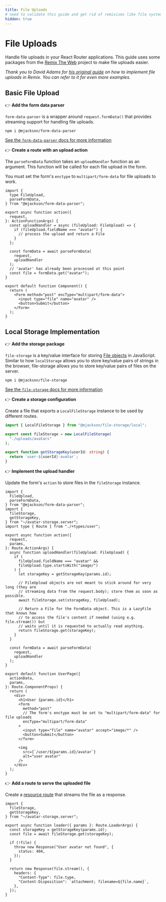 ```yaml
---
title: File Uploads
# need to validate this guide and get rid of remixisms like file system routes
hidden: true
---
```


# File Uploads

Handle file uploads in your React Router applications. This guide uses some packages from the [Remix The Web][remix-the-web] project to make file uploads easier.

_Thank you to David Adams for [his original guide](https://programmingarehard.com/2024/09/06/remix-file-uploads-updated.html/) on how to implement file uploads in Remix. You can refer to it for even more examples._

## Basic File Upload

👉 **Add the form data parser**

`form-data-parser` is a wrapper around `request.formData()` that provides streaming support for handling file uploads.

```shellscript
npm i @mjackson/form-data-parser
```

[See the `form-data-parser` docs for more information][form-data-parser]

👉 **Create a route with an upload action**

The `parseFormData` function takes an `uploadHandler` function as an argument. This function will be called for each file upload in the form.

<docs-warning>

You must set the form's `enctype` to `multipart/form-data` for file uploads to work.

</docs-warning>

```tsx filename=routes/user.$id.tsx
import {
  type FileUpload,
  parseFormData,
} from "@mjackson/form-data-parser";

export async function action({
  request,
}: ActionFunctionArgs) {
  const uploadHandler = async (fileUpload: FileUpload) => {
    if (fileUpload.fieldName === "avatar") {
      // process the upload and return a File
    }
  };

  const formData = await parseFormData(
    request,
    uploadHandler
  );
  // 'avatar' has already been processed at this point
  const file = formData.get("avatar");
}

export default function Component() {
  return (
    <Form method="post" encType="multipart/form-data">
      <input type="file" name="avatar" />
      <button>Submit</button>
    </Form>
  );
}
```

## Local Storage Implementation

👉 **Add the storage package**

`file-storage` is a key/value interface for storing [File objects][file] in JavaScript. Similar to how `localStorage` allows you to store key/value pairs of strings in the browser, file-storage allows you to store key/value pairs of files on the server.

```shellscript
npm i @mjackson/file-storage
```

[See the `file-storage` docs for more information][file-storage]

👉 **Create a storage configuration**

Create a file that exports a `LocalFileStorage` instance to be used by different routes.

```ts filename=avatar-storage.server.ts
import { LocalFileStorage } from "@mjackson/file-storage/local";

export const fileStorage = new LocalFileStorage(
  "./uploads/avatars"
);

export function getStorageKey(userId: string) {
  return `user-${userId}-avatar`;
}
```

👉 **Implement the upload handler**

Update the form's `action` to store files in the `fileStorage` instance.

```tsx filename=routes/user.$id.tsx
import {
  FileUpload,
  parseFormData,
} from "@mjackson/form-data-parser";
import {
  fileStorage,
  getStorageKey,
} from "~/avatar-storage.server";
import type { Route } from "./+types/user";

export async function action({
  request,
  params,
}: Route.ActionArgs) {
  async function uploadHandler(fileUpload: FileUpload) {
    if (
      fileUpload.fieldName === "avatar" &&
      fileUpload.type.startsWith("image/")
    ) {
      let storageKey = getStorageKey(params.id);

      // FileUpload objects are not meant to stick around for very long (they are
      // streaming data from the request.body); store them as soon as possible.
      await fileStorage.set(storageKey, fileUpload);

      // Return a File for the FormData object. This is a LazyFile that knows how
      // to access the file's content if needed (using e.g. file.stream()) but
      // waits until it is requested to actually read anything.
      return fileStorage.get(storageKey);
    }
  }

  const formData = await parseFormData(
    request,
    uploadHandler
  );
}

export default function UserPage({
  actionData,
  params,
}: Route.ComponentProps) {
  return (
    <div>
      <h1>User {params.id}</h1>
      <form
        method="post"
        // The form's enctype must be set to "multipart/form-data" for file uploads
        encType="multipart/form-data"
      >
        <input type="file" name="avatar" accept="image/*" />
        <button>Submit</button>
      </form>

      <img
        src={`/user/${params.id}/avatar`}
        alt="user avatar"
      />
    </div>
  );
}
```

👉 **Add a route to serve the uploaded file**

Create a [resource route][resource-route] that streams the file as a response.

```tsx filename=routes/user.$id.avatar.tsx
import {
  fileStorage,
  getStorageKey,
} from "~/avatar-storage.server";

export async function loader({ params }: Route.LoaderArgs) {
  const storageKey = getStorageKey(params.id);
  const file = await fileStorage.get(storageKey);

  if (!file) {
    throw new Response("User avatar not found", {
      status: 404,
    });
  }

  return new Response(file.stream(), {
    headers: {
      "Content-Type": file.type,
      "Content-Disposition": `attachment; filename=${file.name}`,
    },
  });
}
```

[remix-the-web]: https://github.com/mjackson/remix-the-web
[form-data-parser]: https://github.com/mjackson/remix-the-web/tree/main/packages/form-data-parser
[file-storage]: https://github.com/mjackson/remix-the-web/tree/main/packages/file-storage
[file]: https://developer.mozilla.org/en-US/docs/Web/API/File
[resource-route]: ../how-to/resource-routes.md
